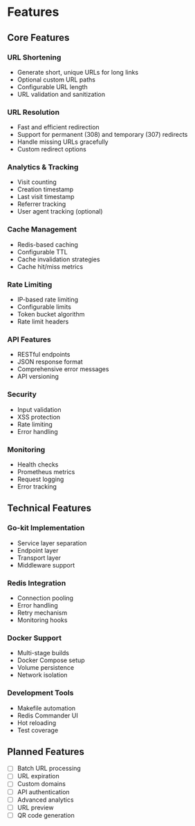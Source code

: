 # Features

## Core Features

### URL Shortening
- Generate short, unique URLs for long links
- Optional custom URL paths
- Configurable URL length
- URL validation and sanitization

### URL Resolution
- Fast and efficient redirection
- Support for permanent (308) and temporary (307) redirects
- Handle missing URLs gracefully
- Custom redirect options

### Analytics & Tracking
- Visit counting
- Creation timestamp
- Last visit timestamp
- Referrer tracking
- User agent tracking (optional)

### Cache Management
- Redis-based caching
- Configurable TTL
- Cache invalidation strategies
- Cache hit/miss metrics

### Rate Limiting
- IP-based rate limiting
- Configurable limits
- Token bucket algorithm
- Rate limit headers

### API Features
- RESTful endpoints
- JSON response format
- Comprehensive error messages
- API versioning

### Security
- Input validation
- XSS protection
- Rate limiting
- Error handling

### Monitoring
- Health checks
- Prometheus metrics
- Request logging
- Error tracking

## Technical Features

### Go-kit Implementation
- Service layer separation
- Endpoint layer
- Transport layer
- Middleware support

### Redis Integration
- Connection pooling
- Error handling
- Retry mechanism
- Monitoring hooks

### Docker Support
- Multi-stage builds
- Docker Compose setup
- Volume persistence
- Network isolation

### Development Tools
- Makefile automation
- Redis Commander UI
- Hot reloading
- Test coverage

## Planned Features

- [ ] Batch URL processing
- [ ] URL expiration
- [ ] Custom domains
- [ ] API authentication
- [ ] Advanced analytics
- [ ] URL preview
- [ ] QR code generation
